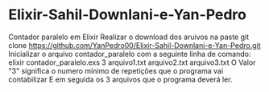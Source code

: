 # Elixir-Sahil-Downlani-e-Yan-Pedro
Contador paralelo em Elixir
Realizar o download dos aruivos na paste
git clone https://github.com/YanPedro00/Elixir-Sahil-Downlani-e-Yan-Pedro.git
Inicializar o arquivo contador_paralelo com a seguinte linha de comando:
elixir contador_paralelo.exs 3 arquivo1.txt arquivo2.txt arquivo3.txt
O Valor "3" significa o numero mínimo de repetições que o programa vai contabilizar
E em seguida os 3 arquivos que o programa deverá ler.

